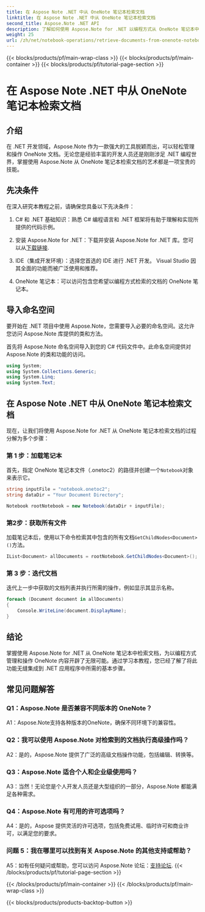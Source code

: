 ```yaml
---
title: 在 Aspose Note .NET 中从 OneNote 笔记本检索文档
linktitle: 在 Aspose Note .NET 中从 OneNote 笔记本检索文档
second_title: Aspose.Note .NET API
description: 了解如何使用 Aspose.Note for .NET 以编程方式从 OneNote 笔记本中检索文档，从而实现无缝集成和操作。
weight: 25
url: /zh/net/notebook-operations/retrieve-documents-from-onenote-notebook/
---
```


{{< blocks/products/pf/main-wrap-class >}}
{{< blocks/products/pf/main-container >}}
{{< blocks/products/pf/tutorial-page-section >}}

# 在 Aspose Note .NET 中从 OneNote 笔记本检索文档

## 介绍

在 .NET 开发领域，Aspose.Note 作为一款强大的工具脱颖而出，可以轻松管理和操作 OneNote 文档。无论您是经验丰富的开发人员还是刚刚涉足 .NET 编程世界，掌握使用 Aspose.Note 从 OneNote 笔记本检索文档的艺术都是一项宝贵的技能。

## 先决条件

在深入研究本教程之前，请确保您具备以下先决条件：

1. C# 和 .NET 基础知识：熟悉 C# 编程语言和 .NET 框架将有助于理解和实现所提供的代码示例。

2. 安装 Aspose.Note for .NET：下载并安装 Aspose.Note for .NET 库。您可以从[下载链接](https://releases.aspose.com/note/net/).

3. IDE（集成开发环境）：选择您首选的 IDE 进行 .NET 开发。 Visual Studio 因其全面的功能而被广泛使用和推荐。

4. OneNote 笔记本：可以访问包含您希望以编程方式检索的文档的 OneNote 笔记本。

## 导入命名空间

要开始在 .NET 项目中使用 Aspose.Note，您需要导入必要的命名空间。这允许您访问 Aspose.Note 库提供的类和方法。

首先将 Aspose.Note 命名空间导入到您的 C# 代码文件中。此命名空间提供对 Aspose.Note 的类和功能的访问。

```csharp
using System;
using System.Collections.Generic;
using System.Linq;
using System.Text;
```

## 在 Aspose Note .NET 中从 OneNote 笔记本检索文档

现在，让我们将使用 Aspose.Note for .NET 从 OneNote 笔记本检索文档的过程分解为多个步骤：

### 第 1 步：加载笔记本

首先，指定 OneNote 笔记本文件（.onetoc2）的路径并创建一个`Notebook`对象来表示它。

```csharp
string inputFile = "notebook.onetoc2";
string dataDir = "Your Document Directory";

Notebook rootNotebook = new Notebook(dataDir + inputFile);
```

### 第2步：获取所有文件

加载笔记本后，使用以下命令检索其中包含的所有文档`GetChildNodes<Document>()`方法。

```csharp
IList<Document> allDocuments = rootNotebook.GetChildNodes<Document>();
```

### 第 3 步：迭代文档

迭代上一步中获取的文档列表并执行所需的操作，例如显示其显示名称。

```csharp
foreach (Document document in allDocuments) 
{
    Console.WriteLine(document.DisplayName);
}
```

## 结论

掌握使用 Aspose.Note for .NET 从 OneNote 笔记本中检索文档，为以编程方式管理和操作 OneNote 内容开辟了无限可能。通过学习本教程，您已经了解了将此功能无缝集成到 .NET 应用程序中所需的基本步骤。

## 常见问题解答

### Q1：Aspose.Note 是否兼容不同版本的 OneNote？

A1：Aspose.Note支持各种版本的OneNote，确保不同环境下的兼容性。

### Q2：我可以使用 Aspose.Note 对检索到的文档执行高级操作吗？

A2：是的，Aspose.Note 提供了广泛的高级文档操作功能，包括编辑、转换等。

### Q3：Aspose.Note 适合个人和企业级使用吗？

A3：当然！无论您是个人开发人员还是大型组织的一部分，Aspose.Note 都能满足各种需求。

### Q4：Aspose.Note 有可用的许可选项吗？

A4：是的，Aspose 提供灵活的许可选项，包括免费试用、临时许可和商业许可，以满足您的要求。

### 问题 5：我在哪里可以找到有关 Aspose.Note 的其他支持或帮助？

 A5：如有任何疑问或帮助，您可以访问 Aspose.Note 论坛：[支持论坛](https://forum.aspose.com/c/note/28).
{{< /blocks/products/pf/tutorial-page-section >}}

{{< /blocks/products/pf/main-container >}}
{{< /blocks/products/pf/main-wrap-class >}}

{{< blocks/products/products-backtop-button >}}
